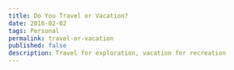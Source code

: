 ```yaml
---
title: Do You Travel or Vacation?
date: 2016-02-02
tags: Personal
permalink: travel-or-vacation
published: false
description: Travel for exploration, vacation for recreation
---
```

